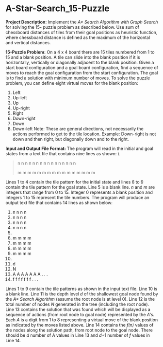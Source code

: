 # A-Star-Search_15-Puzzle

**Project Description:** Implement the _A* Search Algorithm with Graph Search_ for solving the 15-
puzzle problem as described below. Use sum of chessboard distances of tiles from their goal
positions as heuristic function, where chessboard distance is defined as the maximum of the
horizontal and vertical distances.

**15-Puzzle Problem:** On a 4 x 4 board there are 15 tiles numbered from 1 to 15 and a blank
position. A tile can slide into the blank position if it is horizontally, vertically or diagonally
adjacent to the blank position. Given a start board configuration and a goal board configuration,
find a sequence of moves to reach the goal configuration from the start configuration. The goal is
to find a solution with minimum number of moves. 
To solve the puzzle problem, you can define eight virtual moves for the blank position:
1. Left
2. Up-left
3. Up
4. Up-right
5. Right
6. Down-right
7. Down
8. Down-left
Note: These are general directions, not necessarily the actions performed to get to the tile location. Example: Down-right is not down and then right, but diagonally down and to the right.

**Input and Output File Format:** The program will read in the initial and goal states from a text file that contains nine lines as shown: \
> n n n n 
> n n n n 
> n n n n 
> n n n n 
>  
> m m m m 
> m m m m 
> m m m m 
> m m m m 

Lines 1 to 4 contain the tile pattern for the initial state and lines 6 to 9 contain the tile pattern for the goal state. Line 5 is a blank line. _n_ and _m_ are integers that range from 0 to 15. Integer 0 represents a blank position and integers 1 to 15 represent the tile numbers. 
The program will produce an output text file that contains 14 lines as shown below:
1. n n n n 
2. n n n n 
3. n n n n 
4. n n n n 
5. 
6. m m m m 
7. m m m m 
8. m m m m 
9. m m m m 
10. 
11. d
12. N
13. A A A A A A A . . .
14. f f f f f f f . . .

Lines 1 to 9 contain the tile patterns as shown in the input text file. Line 10 is a blank line. Line 11 is the depth level _d_ of the shallowest goal node found by the _A* Search Algorithm_ (assume the root node is at level 0). Line 12 is the total number of nodes _N_ generated in the tree (including the root node). Line 13 contains the solution that was found which will be displayed as a sequence of actions (from root node to goal node) represented by the _A's_. Each _A_ is a digit from 1 to 8 representing a virtual move of the blank position as indicated by the moves listed above. Line 14 contains the _f(n)_ values of the nodes along the solution path, from root node to the goal node. There should be _d_ number of A values in Line 13 and _d_+1 number of _f_ values in Line 14.

